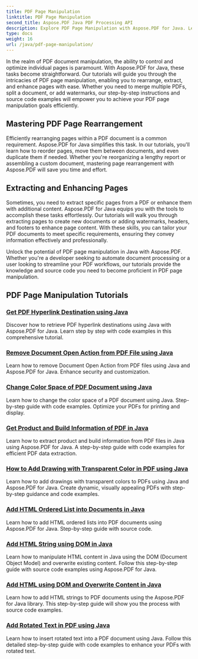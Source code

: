 ```yaml
---
title: PDF Page Manipulation
linktitle: PDF Page Manipulation
second_title: Aspose.PDF Java PDF Processing API
description: Explore PDF Page Manipulation with Aspose.PDF for Java. Learn to rearrange, extract, and enhance PDF pages effortlessly.
type: docs
weight: 16
url: /java/pdf-page-manipulation/
---
```


In the realm of PDF document manipulation, the ability to control and optimize individual pages is paramount. With Aspose.PDF for Java, these tasks become straightforward. Our tutorials will guide you through the intricacies of PDF page manipulation, enabling you to rearrange, extract, and enhance pages with ease. Whether you need to merge multiple PDFs, split a document, or add watermarks, our step-by-step instructions and source code examples will empower you to achieve your PDF page manipulation goals efficiently.

## Mastering PDF Page Rearrangement

Efficiently rearranging pages within a PDF document is a common requirement. Aspose.PDF for Java simplifies this task. In our tutorials, you'll learn how to reorder pages, move them between documents, and even duplicate them if needed. Whether you're reorganizing a lengthy report or assembling a custom document, mastering page rearrangement with Aspose.PDF will save you time and effort.

## Extracting and Enhancing Pages

Sometimes, you need to extract specific pages from a PDF or enhance them with additional content. Aspose.PDF for Java equips you with the tools to accomplish these tasks effortlessly. Our tutorials will walk you through extracting pages to create new documents or adding watermarks, headers, and footers to enhance page content. With these skills, you can tailor your PDF documents to meet specific requirements, ensuring they convey information effectively and professionally.

Unlock the potential of PDF page manipulation in Java with Aspose.PDF. Whether you're a developer seeking to automate document processing or a user looking to streamline your PDF workflows, our tutorials provide the knowledge and source code you need to become proficient in PDF page manipulation.

## PDF Page Manipulation Tutorials
### [Get PDF Hyperlink Destination using Java](./get-pdf-hyperlink-destination-using-java/)
Discover how to retrieve PDF hyperlink destinations using Java with Aspose.PDF for Java. Learn step by step with code examples in this comprehensive tutorial.
### [Remove Document Open Action from PDF File using Java](./remove-document-open-action-from-pdf-file-using-java/)
Learn how to remove Document Open Action from PDF files using Java and Aspose.PDF for Java. Enhance security and customization.
### [Change Color Space of PDF Document using Java](./change-color-space-of-pdf-document-using-java/)
Learn how to change the color space of a PDF document using Java. Step-by-step guide with code examples. Optimize your PDFs for printing and display.
### [Get Product and Build Information of PDF in Java](./get-product-and-build-information-of-pdf-in-java/)
Learn how to extract product and build information from PDF files in Java using Aspose.PDF for Java. A step-by-step guide with code examples for efficient PDF data extraction.
### [How to Add Drawing with Transparent Color in PDF using Java](./how-to-add-drawing-with-transparent-color-in-pdf-using-java/)
Learn how to add drawings with transparent colors to PDFs using Java and Aspose.PDF for Java. Create dynamic, visually appealing PDFs with step-by-step guidance and code examples.
### [Add HTML Ordered List into Documents in Java](./add-html-ordered-list-into-documents-in-java/)
Learn how to add HTML ordered lists into PDF documents using Aspose.PDF for Java. Step-by-step guide with source code.
### [Add HTML String using DOM in Java](./add-html-string-using-dom-in-java/)
Learn how to manipulate HTML content in Java using the DOM (Document Object Model) and overwrite existing content. Follow this step-by-step guide with source code examples using Aspose.PDF for Java.
### [Add HTML using DOM and Overwrite Content in Java](./add-html-using-dom-and-overwrite-content-in-java/)
Learn how to add HTML strings to PDF documents using the Aspose.PDF for Java library. This step-by-step guide will show you the process with source code examples.
### [Add Rotated Text in PDF using Java](./add-rotated-text-in-pdf-using-java/)
Learn how to insert rotated text into a PDF document using Java. Follow this detailed step-by-step guide with code examples to enhance your PDFs with rotated text.